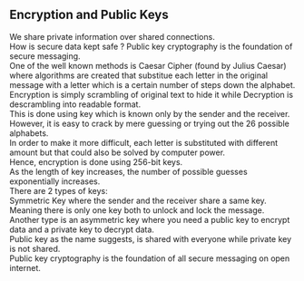 ## Encryption and Public Keys

We share private information over shared connections.\
How is secure data kept safe ? Public key cryptography is the foundation of secure messaging.\
One of the well known methods is Caesar Cipher (found by Julius Caesar) where algorithms are created that substitue each letter in the original message with a letter which is a certain number of steps down the alphabet.\
Encryption is simply scrambling of original text to hide it while Decryption is descrambling into readable format.\
This is done using key which is known only by the sender and the receiver.\
However, it is easy to crack by mere guessing or trying out the 26 possible alphabets.\
In order to make it more difficult, each letter is substituted with different amount but that could also be solved by computer power.\
Hence, encryption is done using 256-bit keys.\
As the length of key increases, the number of possible guesses exponentially increases.\
There are 2 types of keys:\
Symmetric Key where the sender and the receiver share a same key. Meaning there is only one key both to unlock and lock the message.\
Another type is an asymmetric key where you need a  public key to encrypt data and a private key to decrypt data.\
Public key as the name suggests, is shared with everyone while private key is not shared.\
Public key cryptography is the foundation of all secure messaging on open internet.
